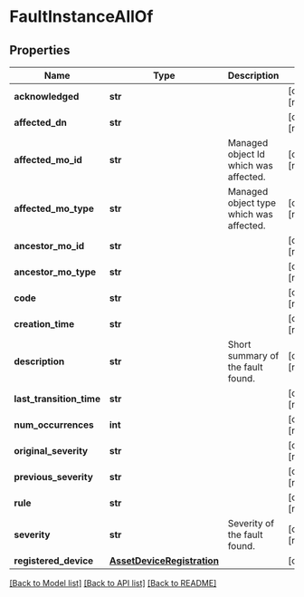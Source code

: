 # FaultInstanceAllOf

## Properties
Name | Type | Description | Notes
------------ | ------------- | ------------- | -------------
**acknowledged** | **str** |  | [optional] [readonly] 
**affected_dn** | **str** |  | [optional] [readonly] 
**affected_mo_id** | **str** | Managed object Id which was affected.   | [optional] [readonly] 
**affected_mo_type** | **str** | Managed object type which was affected.   | [optional] [readonly] 
**ancestor_mo_id** | **str** |  | [optional] [readonly] 
**ancestor_mo_type** | **str** |  | [optional] [readonly] 
**code** | **str** |  | [optional] [readonly] 
**creation_time** | **str** |  | [optional] [readonly] 
**description** | **str** | Short summary of the fault found.   | [optional] [readonly] 
**last_transition_time** | **str** |  | [optional] [readonly] 
**num_occurrences** | **int** |  | [optional] [readonly] 
**original_severity** | **str** |  | [optional] [readonly] 
**previous_severity** | **str** |  | [optional] [readonly] 
**rule** | **str** |  | [optional] [readonly] 
**severity** | **str** | Severity of the fault found.    | [optional] [readonly] 
**registered_device** | [**AssetDeviceRegistration**](.md) |  | [optional] 

[[Back to Model list]](../README.md#documentation-for-models) [[Back to API list]](../README.md#documentation-for-api-endpoints) [[Back to README]](../README.md)


